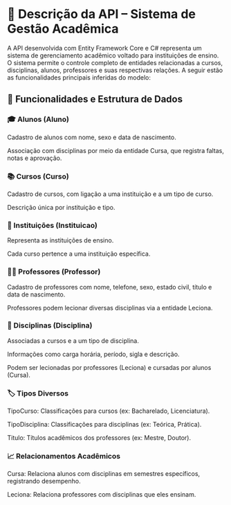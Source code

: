 # 📘 Descrição da API – Sistema de Gestão Acadêmica
A API desenvolvida com Entity Framework Core e C# representa um sistema de gerenciamento acadêmico voltado para instituições de ensino. O sistema permite o controle completo de entidades relacionadas a cursos, disciplinas, alunos, professores e suas respectivas relações. A seguir estão as funcionalidades principais inferidas do modelo:

## 🔧 Funcionalidades e Estrutura de Dados
### 🎓 Alunos (Aluno)
Cadastro de alunos com nome, sexo e data de nascimento.

Associação com disciplinas por meio da entidade Cursa, que registra faltas, notas e aprovação.

### 📚 Cursos (Curso)
Cadastro de cursos, com ligação a uma instituição e a um tipo de curso.

Descrição única por instituição e tipo.

### 🏫 Instituições (Instituicao)
Representa as instituições de ensino.

Cada curso pertence a uma instituição específica.

### 🧑‍🏫 Professores (Professor)
Cadastro de professores com nome, telefone, sexo, estado civil, título e data de nascimento.

Professores podem lecionar diversas disciplinas via a entidade Leciona.

### 📖 Disciplinas (Disciplina)
Associadas a cursos e a um tipo de disciplina.

Informações como carga horária, período, sigla e descrição.

Podem ser lecionadas por professores (Leciona) e cursadas por alunos (Cursa).

### 🏷️ Tipos Diversos
TipoCurso: Classificações para cursos (ex: Bacharelado, Licenciatura).

TipoDisciplina: Classificações para disciplinas (ex: Teórica, Prática).

Titulo: Títulos acadêmicos dos professores (ex: Mestre, Doutor).

### 📈 Relacionamentos Acadêmicos
Cursa: Relaciona alunos com disciplinas em semestres específicos, registrando desempenho.

Leciona: Relaciona professores com disciplinas que eles ensinam.
